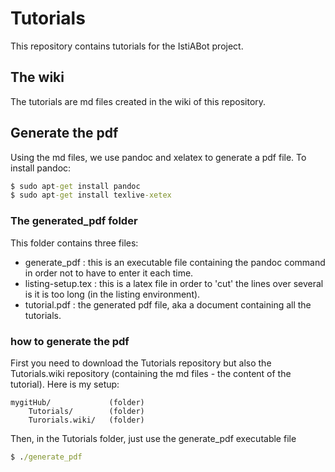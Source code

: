 # Tutorials

This repository contains tutorials for the IstiABot project. 

## The wiki

The tutorials are md files created in the wiki of this repository.

## Generate the pdf

Using the md files, we use pandoc and xelatex to generate a pdf file. To install pandoc:

```cmd
$ sudo apt-get install pandoc
$ sudo apt-get install texlive-xetex
```
### The generated_pdf folder

This folder contains three files:
* generate_pdf : this is an executable file containing the pandoc command in order not to have to enter it each time.
* listing-setup.tex : this is a latex file in order to 'cut' the lines over several is it is too long (in the listing environment).
* tutorial.pdf : the generated pdf file, aka a document containing all the tutorials.

### how to generate the pdf
First you need to download the Tutorials repository but also the Tutorials.wiki repository (containing the md files - the content of the tutorial).
Here is my setup:
```
mygitHub/             (folder)
    Tutorials/        (folder)
    Turorials.wiki/   (folder)
```
Then, in the Tutorials folder, just use the generate_pdf executable file
```cmd
$ ./generate_pdf
```
